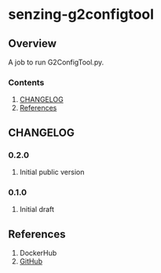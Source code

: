 # senzing-g2configtool

## Overview

A job to run G2ConfigTool.py.

### Contents

1. [CHANGELOG](#changelog)
1. [References](#references)

## CHANGELOG

### 0.2.0

1. Initial public version

### 0.1.0

1. Initial draft

## References

1. DockerHub
1. [GitHub](https://github.com/Senzing/senzing-package)
